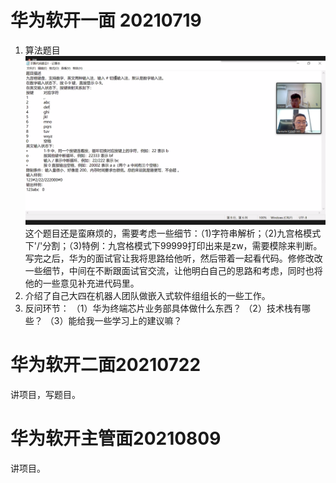 # 华为软开一面 20210719

1. 算法题目
   ![18317aed2391bf2706e3186f23aa5ea](image/18317aed2391bf2706e3186f23aa5ea.png)这个题目还是蛮麻烦的，需要考虑一些细节：（1)字符串解析；（2)九宫格模式下'/'分割；（3)特例：九宫格模式下99999打印出来是zw，需要模除来判断。写完之后，华为的面试官让我将思路给他听，然后带着一起看代码。修修改改一些细节，中间在不断跟面试官交流，让他明白自己的思路和考虑，同时也将他的一些意见补充进代码里。
2. 介绍了自己大四在机器人团队做嵌入式软件组组长的一些工作。
3. 反问环节：
   （1）华为终端芯片业务部具体做什么东西？
   （2）技术栈有哪些？
   （3）能给我一些学习上的建议嘛？

# 华为软开二面20210722

讲项目，写题目。

# 华为软开主管面20210809

讲项目。
